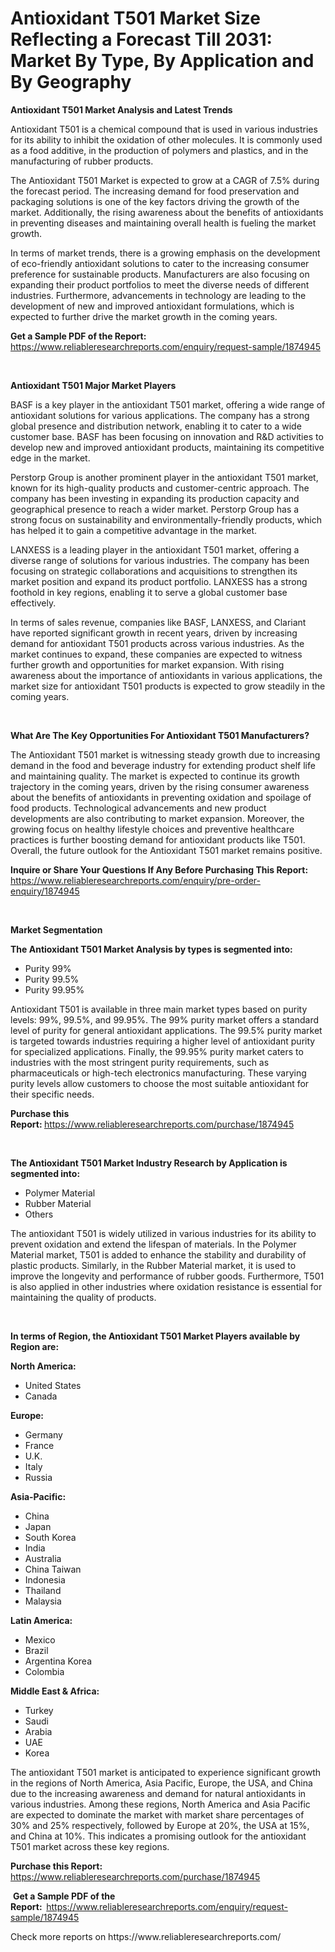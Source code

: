 <p><h1>Antioxidant T501 Market Size Reflecting a Forecast Till 2031: Market By Type, By Application and By Geography</h1></p><p><strong>Antioxidant T501 Market Analysis and Latest Trends</strong></p>
<p><p>Antioxidant T501 is a chemical compound that is used in various industries for its ability to inhibit the oxidation of other molecules. It is commonly used as a food additive, in the production of polymers and plastics, and in the manufacturing of rubber products. </p><p>The Antioxidant T501 Market is expected to grow at a CAGR of 7.5% during the forecast period. The increasing demand for food preservation and packaging solutions is one of the key factors driving the growth of the market. Additionally, the rising awareness about the benefits of antioxidants in preventing diseases and maintaining overall health is fueling the market growth.</p><p>In terms of market trends, there is a growing emphasis on the development of eco-friendly antioxidant solutions to cater to the increasing consumer preference for sustainable products. Manufacturers are also focusing on expanding their product portfolios to meet the diverse needs of different industries. Furthermore, advancements in technology are leading to the development of new and improved antioxidant formulations, which is expected to further drive the market growth in the coming years.</p></p>
<p><strong>Get a Sample PDF of the Report:&nbsp;</strong> <a href="https://www.reliableresearchreports.com/enquiry/request-sample/1874945">https://www.reliableresearchreports.com/enquiry/request-sample/1874945</a></p>
<p>&nbsp;</p>
<p><strong>Antioxidant T501 Major Market Players</strong></p>
<p><p>BASF is a key player in the antioxidant T501 market, offering a wide range of antioxidant solutions for various applications. The company has a strong global presence and distribution network, enabling it to cater to a wide customer base. BASF has been focusing on innovation and R&D activities to develop new and improved antioxidant products, maintaining its competitive edge in the market.</p><p>Perstorp Group is another prominent player in the antioxidant T501 market, known for its high-quality products and customer-centric approach. The company has been investing in expanding its production capacity and geographical presence to reach a wider market. Perstorp Group has a strong focus on sustainability and environmentally-friendly products, which has helped it to gain a competitive advantage in the market.</p><p>LANXESS is a leading player in the antioxidant T501 market, offering a diverse range of solutions for various industries. The company has been focusing on strategic collaborations and acquisitions to strengthen its market position and expand its product portfolio. LANXESS has a strong foothold in key regions, enabling it to serve a global customer base effectively.</p><p>In terms of sales revenue, companies like BASF, LANXESS, and Clariant have reported significant growth in recent years, driven by increasing demand for antioxidant T501 products across various industries. As the market continues to expand, these companies are expected to witness further growth and opportunities for market expansion. With rising awareness about the importance of antioxidants in various applications, the market size for antioxidant T501 products is expected to grow steadily in the coming years.</p></p>
<p>&nbsp;</p>
<p><strong>What Are The Key Opportunities For Antioxidant T501 Manufacturers?</strong></p>
<p><p>The Antioxidant T501 market is witnessing steady growth due to increasing demand in the food and beverage industry for extending product shelf life and maintaining quality. The market is expected to continue its growth trajectory in the coming years, driven by the rising consumer awareness about the benefits of antioxidants in preventing oxidation and spoilage of food products. Technological advancements and new product developments are also contributing to market expansion. Moreover, the growing focus on healthy lifestyle choices and preventive healthcare practices is further boosting demand for antioxidant products like T501. Overall, the future outlook for the Antioxidant T501 market remains positive.</p></p>
<p><strong>Inquire or Share Your Questions If Any Before Purchasing This Report:</strong> <a href="https://www.reliableresearchreports.com/enquiry/pre-order-enquiry/1874945">https://www.reliableresearchreports.com/enquiry/pre-order-enquiry/1874945</a></p>
<p>&nbsp;</p>
<p><strong>Market Segmentation</strong></p>
<p><strong>The Antioxidant T501 Market Analysis by types is segmented into:</strong></p>
<p><ul><li>Purity 99%</li><li>Purity 99.5%</li><li>Purity 99.95%</li></ul></p>
<p><p>Antioxidant T501 is available in three main market types based on purity levels: 99%, 99.5%, and 99.95%. The 99% purity market offers a standard level of purity for general antioxidant applications. The 99.5% purity market is targeted towards industries requiring a higher level of antioxidant purity for specialized applications. Finally, the 99.95% purity market caters to industries with the most stringent purity requirements, such as pharmaceuticals or high-tech electronics manufacturing. These varying purity levels allow customers to choose the most suitable antioxidant for their specific needs.</p></p>
<p><strong>Purchase this Report:&nbsp;</strong><a href="https://www.reliableresearchreports.com/purchase/1874945">https://www.reliableresearchreports.com/purchase/1874945</a></p>
<p>&nbsp;</p>
<p><strong>The Antioxidant T501 Market Industry Research by Application is segmented into:</strong></p>
<p><ul><li>Polymer Material</li><li>Rubber Material</li><li>Others</li></ul></p>
<p><p>The antioxidant T501 is widely utilized in various industries for its ability to prevent oxidation and extend the lifespan of materials. In the Polymer Material market, T501 is added to enhance the stability and durability of plastic products. Similarly, in the Rubber Material market, it is used to improve the longevity and performance of rubber goods. Furthermore, T501 is also applied in other industries where oxidation resistance is essential for maintaining the quality of products.</p></p>
<p>&nbsp;</p>
<p><strong>In terms of Region, the Antioxidant T501 Market Players available by Region are:</strong></p>
<p>
    <p> <strong> North America: </strong>
        <ul>
            <li>United States</li>
            <li>Canada</li>
        </ul>
        </p> 
    <p> <strong> Europe: </strong>
        <ul>
            <li>Germany</li>
            <li>France</li>
            <li>U.K.</li>
            <li>Italy</li>
            <li>Russia</li>
        </ul>
        </p> 
    <p> <strong> Asia-Pacific: </strong>
        <ul>
            <li>China</li>
            <li>Japan</li>
            <li>South Korea</li>
            <li>India</li>
            <li>Australia</li>
            <li>China Taiwan</li>
            <li>Indonesia</li>
            <li>Thailand</li>
            <li>Malaysia</li>
        </ul>
        </p> 
    <p> <strong> Latin America: </strong>
        <ul>
            <li>Mexico</li>
            <li>Brazil</li>
            <li>Argentina Korea</li>
            <li>Colombia</li>
        </ul>
        </p> 
    <p> <strong> Middle East & Africa: </strong>
        <ul>
            <li>Turkey</li>
            <li>Saudi</li>
            <li>Arabia</li>
            <li>UAE</li>
            <li>Korea</li>
        </ul>
    </p>
    </p>
<p><p>The antioxidant T501 market is anticipated to experience significant growth in the regions of North America, Asia Pacific, Europe, the USA, and China due to the increasing awareness and demand for natural antioxidants in various industries. Among these regions, North America and Asia Pacific are expected to dominate the market with market share percentages of 30% and 25% respectively, followed by Europe at 20%, the USA at 15%, and China at 10%. This indicates a promising outlook for the antioxidant T501 market across these key regions.</p></p>
<p><strong>Purchase this Report: </strong><a href="https://www.reliableresearchreports.com/purchase/1874945">https://www.reliableresearchreports.com/purchase/1874945</a></p>
<p>&nbsp;<strong>Get a Sample PDF of the Report:&nbsp;&nbsp;</strong><a href="https://www.reliableresearchreports.com/enquiry/request-sample/1874945">https://www.reliableresearchreports.com/enquiry/request-sample/1874945</a></p>
<p><strong></strong></p>
<p>Check more reports on https://www.reliableresearchreports.com/</p>
